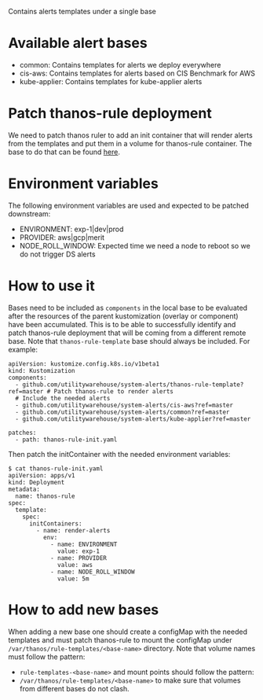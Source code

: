 Contains alerts templates under a single base

# Available alert bases

- common: Contains templates for alerts we deploy everywhere
- cis-aws: Contains templates for alerts based on CIS Benchmark for AWS
- kube-applier: Contains templates for kube-applier alerts

# Patch thanos-rule deployment

We need to patch thanos ruler to add an init container that will render alerts
from the templates and put them in a volume for thanos-rule container. The base
to do that can be found [here](./thanos-rule-template).

# Environment variables

The following environment variables are used and expected to be patched
downstream:

- ENVIRONMENT: exp-1|dev|prod
- PROVIDER: aws|gcp|merit
- NODE_ROLL_WINDOW: Expected time we need a node to reboot so we do not trigger DS alerts

# How to use it

Bases need to be included as `components` in the local base to be evaluated
after the resources of the parent kustomization (overlay or component) have been
accumulated. This is to be able to successfully identify and patch thanos-rule
deployment that will be coming from a different remote base. Note that
`thanos-rule-template` base should always be included. For example:

```
apiVersion: kustomize.config.k8s.io/v1beta1
kind: Kustomization
components:
  - github.com/utilitywarehouse/system-alerts/thanos-rule-template?ref=master # Patch thanos-rule to render alerts
  # Include the needed alerts
  - github.com/utilitywarehouse/system-alerts/cis-aws?ref=master
  - github.com/utilitywarehouse/system-alerts/common?ref=master
  - github.com/utilitywarehouse/system-alerts/kube-applier?ref=master

patches:
  - path: thanos-rule-init.yaml
```

Then patch the initContainer with the needed environment variables:

```
$ cat thanos-rule-init.yaml
apiVersion: apps/v1
kind: Deployment
metadata:
  name: thanos-rule
spec:
  template:
    spec:
      initContainers:
        - name: render-alerts
          env:
            - name: ENVIRONMENT
              value: exp-1
            - name: PROVIDER
              value: aws
            - name: NODE_ROLL_WINDOW
              value: 5m
```

# How to add new bases

When adding a new base one should create a configMap with the needed templates
and must patch thanos-rule to mount the configMap under
`/var/thanos/rule-templates/<base-name>` directory.
Note that volume names must follow the pattern:
- `rule-templates-<base-name>`
and mount points should follow the pattern:
- `/var/thanos/rule-templates/<base-name>`
to make sure that volumes from different bases do not clash.
